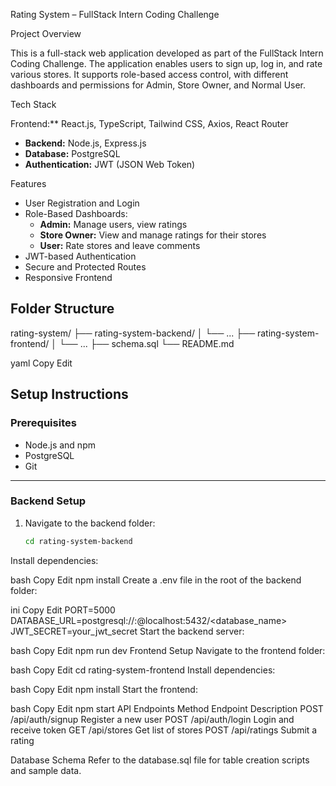  Rating System – FullStack Intern Coding Challenge

 Project Overview

This is a full-stack web application developed as part of the FullStack Intern Coding Challenge. The application enables users to sign up, log in, and rate various stores. It supports role-based access control, with different dashboards and permissions for Admin, Store Owner, and Normal User.

 Tech Stack

Frontend:** React.js, TypeScript, Tailwind CSS, Axios, React Router
- **Backend:** Node.js, Express.js
- **Database:** PostgreSQL
- **Authentication:** JWT (JSON Web Token)

 Features

- User Registration and Login
- Role-Based Dashboards:
  - **Admin:** Manage users, view ratings
  - **Store Owner:** View and manage ratings for their stores
  - **User:** Rate stores and leave comments
- JWT-based Authentication
- Secure and Protected Routes
- Responsive Frontend

## Folder Structure

rating-system/
├── rating-system-backend/
│ └── ...
├── rating-system-frontend/
│ └── ...
├── schema.sql
└── README.md

yaml
Copy
Edit

## Setup Instructions

### Prerequisites

- Node.js and npm
- PostgreSQL
- Git

---

### Backend Setup

1. Navigate to the backend folder:
   ```bash
   cd rating-system-backend
Install dependencies:

bash
Copy
Edit
npm install
Create a .env file in the root of the backend folder:

ini
Copy
Edit
PORT=5000
DATABASE_URL=postgresql://<username>:<password>@localhost:5432/<database_name>
JWT_SECRET=your_jwt_secret
Start the backend server:

bash
Copy
Edit
npm run dev
Frontend Setup
Navigate to the frontend folder:

bash
Copy
Edit
cd rating-system-frontend
Install dependencies:

bash
Copy
Edit
npm install
Start the frontend:

bash
Copy
Edit
npm start
API Endpoints
Method	Endpoint	Description
POST	/api/auth/signup	Register a new user
POST	/api/auth/login	Login and receive token
GET	/api/stores	Get list of stores
POST	/api/ratings	Submit a rating

Database Schema
Refer to the database.sql file for table creation scripts and sample data.
